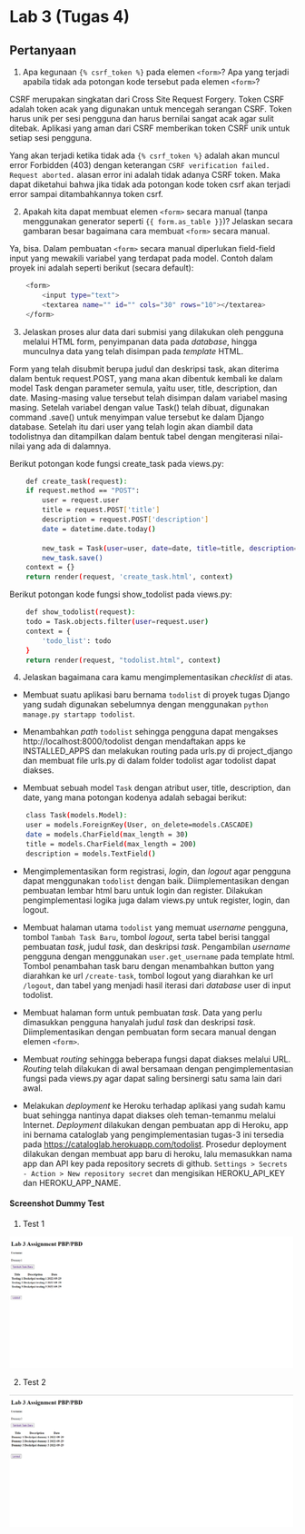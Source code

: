 # Lab 3 (Tugas 4)

## Pertanyaan

1. Apa kegunaan `{% csrf_token %}` pada elemen `<form>`? Apa yang terjadi apabila tidak ada potongan kode tersebut pada elemen `<form>`?

CSRF merupakan singkatan dari Cross Site Request Forgery. Token CSRF adalah token acak yang digunakan untuk mencegah serangan CSRF. Token harus unik per sesi pengguna dan harus bernilai sangat acak agar sulit ditebak. Aplikasi yang aman dari CSRF memberikan token CSRF unik untuk setiap sesi pengguna. 

Yang akan terjadi ketika tidak ada `{% csrf_token %}` adalah akan muncul error Forbidden (403) dengan keterangan `CSRF verification failed. Request aborted.` alasan error ini adalah tidak adanya CSRF token. Maka dapat diketahui bahwa jika tidak ada potongan kode token csrf akan terjadi error sampai ditambahkannya token csrf.

2. Apakah kita dapat membuat elemen `<form>` secara manual (tanpa menggunakan generator seperti `{{ form.as_table }}`)? Jelaskan secara gambaran besar bagaimana cara membuat `<form>` secara manual.

Ya, bisa. Dalam pembuatan `<form>` secara manual diperlukan field-field input yang mewakili variabel yang terdapat pada model. 
Contoh dalam proyek ini adalah seperti berikut (secara default):
```bash
    <form>
        <input type="text">
        <textarea name="" id="" cols="30" rows="10"></textarea>
    </form>
```

3. Jelaskan proses alur data dari submisi yang dilakukan oleh pengguna melalui HTML form, penyimpanan data pada _database_, hingga munculnya data yang telah disimpan pada _template_ HTML.

Form yang telah disubmit berupa judul dan deskripsi task, akan diterima dalam bentuk request.POST, yang mana akan dibentuk kembali ke dalam model Task dengan parameter semula, yaitu user, title, description, dan date. Masing-masing value tersebut telah disimpan dalam variabel masing masing. Setelah variabel dengan value Task() telah dibuat, digunakan command .save() untuk menyimpan value tersebut ke dalam Django database. Setelah itu dari user yang telah login akan diambil data todolistnya dan ditampilkan dalam bentuk tabel dengan mengiterasi nilai-nilai yang ada di dalamnya.

Berikut potongan kode fungsi create_task pada views.py:
```bash
    def create_task(request):
    if request.method == "POST":
        user = request.user
        title = request.POST['title']
        description = request.POST['description']
        date = datetime.date.today()

        new_task = Task(user=user, date=date, title=title, description=description)
        new_task.save()
    context = {}
    return render(request, 'create_task.html', context)
```

Berikut potongan kode fungsi show_todolist pada views.py:
```bash
    def show_todolist(request):
    todo = Task.objects.filter(user=request.user)
    context = {
        'todo_list': todo
    }
    return render(request, "todolist.html", context)
```

4. Jelaskan bagaimana cara kamu mengimplementasikan _checklist_ di atas.

- Membuat suatu aplikasi baru bernama `todolist` di proyek tugas Django yang sudah digunakan sebelumnya dengan menggunakan `python manage.py startapp todolist`.

- Menambahkan _path_ `todolist` sehingga pengguna dapat mengakses http://localhost:8000/todolist dengan mendaftakan apps ke INSTALLED_APPS dan melakukan routing pada urls.py di project_django dan membuat file urls.py di dalam folder todolist agar todolist dapat diakses.

- Membuat sebuah model `Task` dengan atribut user, title, description, dan date, yang mana potongan kodenya adalah sebagai berikut:

```bash
    class Task(models.Model):
    user = models.ForeignKey(User, on_delete=models.CASCADE)
    date = models.CharField(max_length = 30)
    title = models.CharField(max_length = 200)
    description = models.TextField()
```

- Mengimplementasikan form registrasi, _login_, dan _logout_ agar pengguna dapat menggunakan `todolist` dengan baik. Diimplementasikan dengan pembuatan lembar html baru untuk login dan register. Dilakukan pengimplementasi logika juga dalam views.py untuk register, login, dan logout.

- Membuat halaman utama `todolist` yang memuat _username_ pengguna, tombol `Tambah Task Baru`, tombol _logout_, serta tabel berisi tanggal pembuatan _task_, judul _task_, dan deskripsi _task_. Pengambilan _username_ pengguna dengan menggunakan `user.get_username` pada template html. Tombol penambahan task baru dengan menambahkan button yang diarahkan ke url `/create-task`, tombol logout yang diarahkan ke url `/logout`, dan tabel yang menjadi hasil iterasi dari _database_ user di input todolist.

- Membuat halaman form untuk pembuatan _task_. Data yang perlu dimasukkan pengguna hanyalah judul _task_ dan deskripsi _task_. Diimplementasikan dengan pembuatan form secara manual dengan elemen `<form>`.

- Membuat _routing_ sehingga beberapa fungsi dapat diakses melalui URL. _Routing_ telah dilakukan di awal bersamaan dengan pengimplementasian fungsi pada views.py agar dapat saling bersinergi satu sama lain dari awal.

- Melakukan _deployment_ ke Heroku terhadap aplikasi yang sudah kamu buat sehingga nantinya dapat diakses oleh teman-temanmu melalui Internet. _Deployment_ dilakukan dengan pembuatan app di Heroku, app ini bernama cataloglab yang pengimplementasian tugas-3 ini tersedia pada https://cataloglab.herokuapp.com/todolist. Prosedur deployment dilakukan dengan membuat app baru di heroku, lalu memasukkan nama app dan API key pada repository secrets di github. `Settings > Secrets - Action > New repository secret` dan mengisikan HEROKU_API_KEY dan HEROKU_APP_NAME.

#### Screenshot Dummy Test
1. Test 1

<img src="img/Dummy 1.png" width="500">

2. Test 2

<img src="img/Dummy 2.png" width="500">